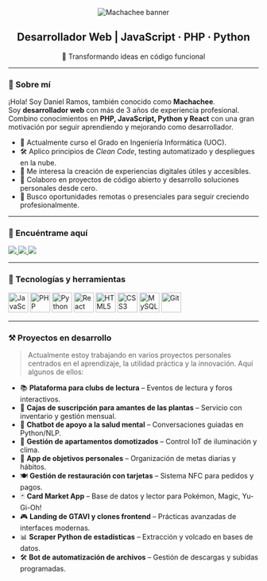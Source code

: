 <!-- BANNER DE BIENVENIDA -->
<p align="center">
  <img src="https://capsule-render.vercel.app/api?type=waving&color=0:1E1E1E,100:007ACC&height=200&section=header&text=Hola,%20soy%20Machachee%20👨‍💻&fontColor=FFFFFF&fontSize=40&animation=fadeIn" alt="Machachee banner" />
</p>

<h2 align="center">Desarrollador Web | JavaScript · PHP · Python</h2>
<p align="center">🎯 Transformando ideas en código funcional</p>

---

### 👋 Sobre mí

¡Hola! Soy Daniel Ramos, también conocido como **Machachee**.  
Soy **desarrollador web** con más de 3 años de experiencia profesional. Combino conocimientos en **PHP, JavaScript, Python y React** con una gran motivación por seguir aprendiendo y mejorando como desarrollador.

- 🧠 Actualmente curso el Grado en Ingeniería Informática (UOC).
- 🛠️ Aplico principios de *Clean Code*, testing automatizado y despliegues en la nube.
- 🚀 Me interesa la creación de experiencias digitales útiles y accesibles.
- 🌱 Colaboro en proyectos de código abierto y desarrollo soluciones personales desde cero.
- 🎯 Busco oportunidades remotas o presenciales para seguir creciendo profesionalmente.

---

### 🔗 Encuéntrame aquí

<p align="left">
  <a href="https://www.linkedin.com/in/daniramosmerino/" target="_blank">
    <img src="https://img.shields.io/badge/LinkedIn-%230077B5.svg?style=for-the-badge&logo=linkedin&logoColor=white" />
  </a>
  <a href="mailto:ramosmerinodaniel@gmail.com">
    <img src="https://img.shields.io/badge/Email-D14836?style=for-the-badge&logo=gmail&logoColor=white" />
  </a>
  <a href="https://github.com/Machachee" target="_blank">
    <img src="https://img.shields.io/badge/GitHub-100000?style=for-the-badge&logo=github&logoColor=white" />
  </a>
</p>

---

### 🧰 Tecnologías y herramientas

<p align="left">
  <img src="https://cdn.jsdelivr.net/gh/devicons/devicon/icons/javascript/javascript-original.svg" height="40" alt="JavaScript" />
  <img src="https://cdn.jsdelivr.net/gh/devicons/devicon/icons/php/php-original.svg" height="40" alt="PHP" />
  <img src="https://cdn.jsdelivr.net/gh/devicons/devicon/icons/python/python-original.svg" height="40" alt="Python" />
  <img src="https://cdn.jsdelivr.net/gh/devicons/devicon/icons/react/react-original.svg" height="40" alt="React" />
  <img src="https://cdn.jsdelivr.net/gh/devicons/devicon/icons/html5/html5-original.svg" height="40" alt="HTML5" />
  <img src="https://cdn.jsdelivr.net/gh/devicons/devicon/icons/css3/css3-original.svg" height="40" alt="CSS3" />
  <img src="https://cdn.jsdelivr.net/gh/devicons/devicon/icons/mysql/mysql-original.svg" height="40" alt="MySQL" />
  <img src="https://cdn.jsdelivr.net/gh/devicons/devicon/icons/git/git-original.svg" height="40" alt="Git" />
</p>

---

### ⚒️ Proyectos en desarrollo

> Actualmente estoy trabajando en varios proyectos personales centrados en el aprendizaje, la utilidad práctica y la innovación. Aquí algunos de ellos:

- 📚 **Plataforma para clubs de lectura** – Eventos de lectura y foros interactivos.
- 🌿 **Cajas de suscripción para amantes de las plantas** – Servicio con inventario y gestión mensual.
- 🤖 **Chatbot de apoyo a la salud mental** – Conversaciones guiadas en Python/NLP.
- 🏡 **Gestión de apartamentos domotizados** – Control IoT de iluminación y clima.
- 📱 **App de objetivos personales** – Organización de metas diarias y hábitos.
- 🍽️ **Gestión de restauración con tarjetas** – Sistema NFC para pedidos y pagos.
- 🃏 **Card Market App** – Base de datos y lector para Pokémon, Magic, Yu-Gi-Oh!
- 🎮 **Landing de GTAVI y clones frontend** – Prácticas avanzadas de interfaces modernas.
- 📊 **Scraper Python de estadísticas** – Extracción y volcado en bases de datos.
- 🛠️ **Bot de automatización de archivos** – Gestión de descargas y subidas programadas.


